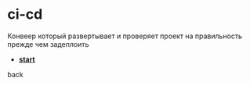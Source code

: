 # ci-cd
Конвеер который развертывает и проверяет проект на правильность прежде чем задеплоить

* **<a href="./pages/start/readme.md">start</a>**

back